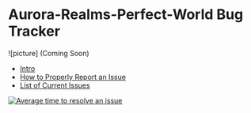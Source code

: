 # Aurora-Realms-Perfect-World Bug Tracker

![picture] (Coming Soon)

* [Intro](https://github.com/AuroraPW/Aurora-Realms-Perfect-World/wiki/Intro)
* [How to Properly Report an Issue](https://github.com/AuroraPW/Aurora-Realms-Perfect-World/wiki/How-to-Properly-Report-an-Issue)
* [List of Current Issues](https://github.com/AuroraPW/Aurora-Realms-Perfect-World/issues)

[![Average time to resolve an issue](http://isitmaintained.com/badge/resolution/AuroraPW/Aurora-Realms-Perfect-World.svg)](http://isitmaintained.com/project/AuroraPW/Aurora-Realms-Perfect-World "Average time to resolve an issue")
